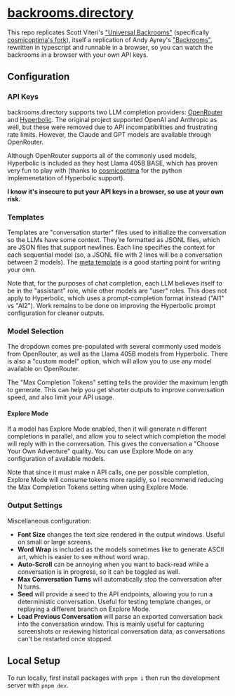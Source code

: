 # [backrooms.directory](https://backrooms.directory)

This repo replicates Scott Viteri's ["Universal Backrooms"](https://github.com/scottviteri/UniversalBackrooms) (specifically [cosmicoptima's fork](https://github.com/cosmicoptima/UniversalBackrooms)), itself a replication of Andy Ayrey's ["Backrooms"](https://dreams-of-an-electric-mind.webflow.io/), rewritten in typescript and runnable in a browser, so you can watch the backrooms in a browser with your own API keys.

## Configuration

### API Keys

backrooms.directory supports two LLM completion providers: [OpenRouter](https://openrouter.ai/) and [Hyperbolic](https://hyperbolic.xyz/). The original project supported OpenAI and Anthropic as well, but these were removed due to API incompatibilities and frustrating rate limits. However, the Claude and GPT models are available through OpenRouter.

Although OpenRouter supports all of the commonly used models, Hyperbolic is included as they host Llama 405B BASE, which has proven very fun to play with (thanks to [cosmicoptima](https://github.com/cosmicoptima/UniversalBackrooms) for the python implemenetation of Hyperbolic support).

**I know it's insecure to put your API keys in a browser, so use at your own risk.**

### Templates

Templates are "conversation starter" files used to initialize the conversation so the LLMs have some context. They're formatted as JSONL files, which are JSON files that support newlines. Each line specifies the context for each sequential model (so, a JSONL file with 2 lines will be a conversation between 2 models). The [meta template](public\templates\meta-template.jsonl) is a good starting point for writing your own.

Note that, for the purposes of chat completion, each LLM believes itself to be in the "assistant" role, while other models are "user" roles. This does not apply to Hyperbolic, which uses a prompt-completion format instead ("AI1" vs "AI2"). Work remains to be done on improving the Hyperbolic prompt configuration for cleaner outputs.

### Model Selection

The dropdown comes pre-populated with several commonly used models from OpenRouter, as well as the Llama 405B models from Hyperbolic. There is also a "custom model" option, which will allow you to use any model available on OpenRouter.

The "Max Completion Tokens" setting tells the provider the maximum length to generate. This can help you get shorter outputs to improve conversation speed, and also limit your API usage.

#### Explore Mode

If a model has Explore Mode enabled, then it will generate n different completions in parallel, and allow you to select which completion the model will reply with in the conversation. This gives the conversation a "Choose Your Own Adventure" quality. You can use Explore Mode on any configuration of available models.

Note that since it must make n API calls, one per possible completion, Explore Mode will consume tokens more rapidly, so I recommend reducing the Max Completion Tokens setting when using Explore Mode.

### Output Settings

Miscellaneous configuration:

- **Font Size** changes the text size rendered in the output windows. Useful on small or large screens.
- **Word Wrap** is included as the models sometimes like to generate ASCII art, which is easier to see without word wrap.
- **Auto-Scroll** can be annoying when you want to back-read while a conversation is in progress, so it can be toggled as well.
- **Max Conversation Turns** will automatically stop the conversation after N turns.
- **Seed** will provide a seed to the API endpoints, allowing you to run a deterministic conversation. Useful for testing template changes, or replaying a different branch on Explore Mode.
- **Load Previous Conversation** will parse an exported conversation back into the conversation window. This is mainly useful for capturing screenshots or reviewing historical conversation data, as conversations can't be restarted once stopped.

## Local Setup

To run locally, first install packages with `pnpm i` then run the development server with `pnpm dev`.
